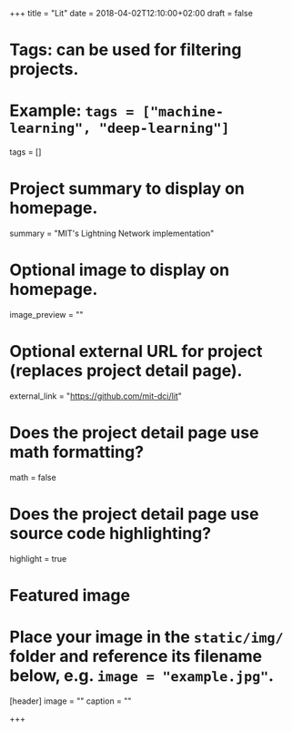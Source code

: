 +++
title = "Lit"
date = 2018-04-02T12:10:00+02:00
draft = false

# Tags: can be used for filtering projects.
# Example: `tags = ["machine-learning", "deep-learning"]`
tags = []

# Project summary to display on homepage.
summary = "MIT's Lightning Network implementation"

# Optional image to display on homepage.
image_preview = ""

# Optional external URL for project (replaces project detail page).
external_link = "https://github.com/mit-dci/lit"

# Does the project detail page use math formatting?
math = false

# Does the project detail page use source code highlighting?
highlight = true

# Featured image
# Place your image in the `static/img/` folder and reference its filename below, e.g. `image = "example.jpg"`.
[header]
image = ""
caption = ""

+++
